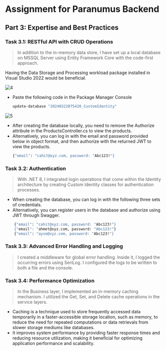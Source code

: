 # Assignment for Paranumus Backend

## Part 3: Expertise and Best Practices

### Task 3.1: RESTful API with CRUD Operations

>In addition to the in-memory data store, I have set up a local database on MSSQL Server using Entity Framework Core with the code-first approach.

Having the Data Storage and Processing workload package installed in Visual Studio 2022 would be beneficial.
 
![4](https://github.com/cahitarslan/AssignmentForParanumusBackend/assets/96558672/355a1bd7-f88f-44ca-a0d7-467dc0b41616)

- Paste the following code in the Package Manager Console
	```sh
	update-database "20240322075420_CustomIdentity"
	```
![5](https://github.com/cahitarslan/AssignmentForParanumusBackend/assets/96558672/0920002e-d8d5-497c-bb26-30eb996aff9b)

- After creating the database locally, you need to remove the Authorize attribute in the ProductsController.cs to view the products.
- Alternatively, you can log in with the email and password provided below in object format, and then authorize with the returned JWT to view the products.
	```sh
	{"email": "cahit@xyz.com, password: "Abc123!"}
	```

### Task 3.2: Authentication

>With .NET 8, I integrated login operations that come within the Identity architecture by creating Custom Identity classes for authentication processes.

- When creating the database, you can log in with the following three sets of credentials.
- Alternatively, you can register users in the database and authorize using JWT through Swagger.

```sh
	{"email": "cahit@xyz.com, password: "Abc123!"}
	{"email": "ahmet@xyz.com, password: "Abc123!"}
	{"email": "ayse@xyz.com, password: "Abc123!"}
```

### Task 3.3: Advanced Error Handling and Logging

>I created a middleware for global error handling. 
>Inside it, I logged the occurring errors using SeriLog. 
>I configured the logs to be written to both a file and the console.

### Task 3.4: Performance Optimization

>In the Business layer, I implemented an in-memory caching mechanism. 
>I utilized the Get, Set, and Delete cache operations in the service layers.

- Caching is a technique used to store frequently accessed data temporarily in a faster-accessible storage location, such as memory, to reduce the need for repeated computations or data retrievals from slower storage mediums like databases. 
- It improves system performance by providing faster response times and reducing resource utilization, making it beneficial for optimizing application performance and scalability.
